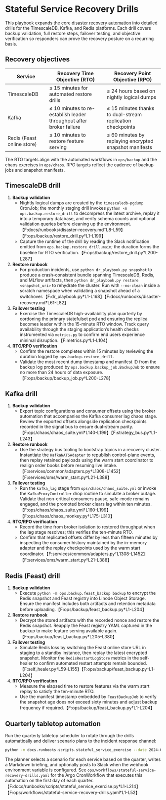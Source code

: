 # Stateful Service Recovery Drills

This playbook expands the core [disaster recovery automation](./disaster-recovery.md)
into detailed drills for the TimescaleDB, Kafka, and Redis platforms. Each drill
covers backup validation, full restore steps, failover testing, and objective
verification so responders can prove the recovery posture on a recurring basis.

## Recovery objectives

| Service     | Recovery Time Objective (RTO) | Recovery Point Objective (RPO) |
| ----------- | ----------------------------- | ------------------------------ |
| TimescaleDB | ≤ 15 minutes for automated restore drills | ≤ 24 hours based on nightly logical dumps |
| Kafka       | ≤ 10 minutes to re-establish leader throughput after broker failure | ≤ 15 minutes thanks to dual-stream replication checkpoints |
| Redis (Feast online store) | ≤ 10 minutes to restore feature serving | ≤ 60 minutes by replaying encrypted snapshot manifests |

The RTO targets align with the automated workflows in `ops/backup` and the
chaos exercises in `ops/chaos`. RPO targets reflect the cadence of backup jobs
and snapshot manifests.

## TimescaleDB drill

1. **Backup validation**  
   * Nightly logical dumps are created by the `timescaledb-pgdump` CronJob; the
     monthly staging drill invokes `python -m ops.backup.restore_drill` to
     decompress the latest archive, replay it into a temporary database, and
     verify schema counts and optional validation queries before cleaning up the
     environment.【F:docs/runbooks/disaster-recovery.md†L8-L59】【F:ops/backup/restore_drill.py†L1-L199】
   * Capture the runtime of the drill by reading the Slack notification emitted
     from `ops.backup.restore_drill.main`; the duration forms the baseline for
     RTO verification.【F:ops/backup/restore_drill.py†L200-L287】
2. **Restore runbook**  
   * For production incidents, use `python dr_playbook.py snapshot` to produce a
     crash-consistent bundle spanning TimescaleDB, Redis, and MLflow artifacts,
     then `python dr_playbook.py restore <snapshot_uri>` to rehydrate the
     cluster. Run with `--no-clean` inside a scratch namespace when validating a
     snapshot ahead of a switchover.【F:dr_playbook.py†L1-L168】【F:docs/runbooks/disaster-recovery.md†L61-L82】
3. **Failover testing**  
   * Exercise the TimescaleDB high-availability plan quarterly by cordoning the
     primary statefulset pod and ensuring the replica becomes leader within the
     15-minute RTO window. Track query availability through the staging
     application’s health checks instrumented via `metrics.py` to confirm end
     users experience minimal disruption.【F:metrics.py†L1-L104】
4. **RTO/RPO verification**  
   * Confirm the restore completes within 15 minutes by reviewing the duration
     logged by `ops.backup.restore_drill`.  
   * Validate the most recent dump timestamp and manifest ID from the backup log
     produced by `ops.backup.backup_job.BackupJob` to ensure no more than 24
     hours of data exposure.【F:ops/backup/backup_job.py†L200-L278】

## Kafka drill

1. **Backup validation**  
   * Export topic configurations and consumer offsets using the broker
     automation that accompanies the Kafka consumer lag chaos stage. Review the
     exported offsets alongside replication checkpoints recorded in the signal
     bus to ensure dual-stream parity.【F:ops/chaos/chaos_suite.yml†L140-L199】【F:strategy_bus.py†L1-L243】
2. **Restore runbook**  
   * Use the strategy bus tooling to bootstrap topics in a recovery cluster.
     Instantiate the `KafkaNATSAdapter` to republish control-plane events, then
     replay retained payloads using the warm start coordinator to realign order
     books before resuming live intake.【F:services/common/adapters.py†L1308-L1452】【F:services/oms/warm_start.py†L21-L388】
3. **Failover testing**  
   * Run the `kafka_lag` stage from `ops/chaos/chaos_suite.yml` or invoke the
     `KafkaProxyController` drop routine to simulate a broker outage. Validate
     that non-critical consumers pause, safe-mode remains engaged, and the
     promoted broker clears lag within ten minutes.【F:ops/chaos/chaos_suite.yml†L160-L199】【F:ops/chaos/chaos_monkey.py†L175-L310】
4. **RTO/RPO verification**  
   * Record the time from broker isolation to restored throughput when the lag
     stage resolves; this verifies the ten-minute RTO.  
   * Confirm that replicated offsets differ by less than fifteen minutes by
     inspecting the consumer history maintained by the in-memory adapter and the
     replay checkpoints used by the warm start coordinator.【F:services/common/adapters.py†L1308-L1452】【F:services/oms/warm_start.py†L21-L388】

## Redis (Feast) drill

1. **Backup validation**  
   * Execute `python -m ops.backup.feast_backup backup` to encrypt the Redis
     snapshot and Feast registry into Linode Object Storage. Ensure the manifest
     includes both artifacts and retention metadata before uploading.【F:ops/backup/feast_backup.py†L1-L204】
2. **Restore runbook**  
   * Decrypt the stored artifacts with the recorded nonce and restore the Redis
     snapshot. Reapply the Feast registry YAML captured in the backup to make
     feature serving available again.【F:ops/backup/feast_backup.py†L205-L380】
3. **Failover testing**  
   * Simulate Redis loss by switching the Feast online store URL in staging to a
     standby instance, then replay the latest encrypted snapshot. Monitor the
     `RedisRestartLogStore` metrics in the self-healer to confirm automated
     restart attempts remain bounded.【F:self_healer.py†L59-L155】【F:ops/backup/feast_backup.py†L1-L204】
4. **RTO/RPO verification**  
   * Measure the elapsed time to restore features via the warm start replay to
     satisfy the ten-minute RTO.  
   * Use the manifest timestamp embedded by `FeastBackupJob` to verify the
     snapshot age does not exceed sixty minutes and adjust backup frequency if
     required.【F:ops/backup/feast_backup.py†L1-L204】

## Quarterly tabletop automation

Run the quarterly tabletop scheduler to rotate through the drills automatically
and deliver scenario plans to the incident response channel:

```bash
python -m docs.runbooks.scripts.stateful_service_exercise --date 2024-07-01 --output ./artifacts/stateful-drill-plan.md
```

The planner selects a scenario for each service based on the quarter, writes a
Markdown briefing, and optionally posts to Slack when the webhook environment
variable is configured. See `ops/workflows/stateful-service-recovery-drills.yaml`
for the Argo CronWorkflow that executes this automation on the first day of each
quarter.【F:docs/runbooks/scripts/stateful_service_exercise.py†L1-L214】【F:ops/workflows/stateful-service-recovery-drills.yaml†L1-L52】
